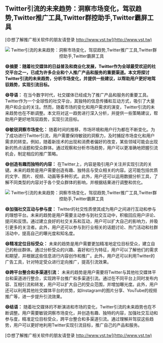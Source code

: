 ## **Twitter引流的未来趋势：洞察市场变化，驾驭趋势,Twitter推广工具,Twitter群控助手,Twitter霸屏工具**

[😍想了解推广相关软件的朋友请登录 http://www.vst.tw](http://www.vst.tw)

 <center><img src="https://vst.tw/MP4/tuiguang/png/5.png" alt="Twitter引流的未来趋势：洞察市场变化，驾驭趋势,Twitter推广工具,Twitter群控助手,Twitter霸屏工具"></center>

**😄摘要：随着社交媒体的日益普及和商业化发展，Twitter作为全球最受欢迎的社交平台之一，已成为许多企业和个人推广产品和服务的重要渠道。本文将探讨Twitter引流的未来趋势，分析市场变化，并提供一些建议，以帮助用户更好地驾驭趋势，实现引流目标。**

**😄导语：**
在当今数字时代，社交媒体已经成为了推广产品和服务的重要工具。Twitter作为一个全球性的社交平台，其独特的信息传播和互动方式，吸引了大量用户和企业的关注。然而，随着市场的变化和用户需求的演变，Twitter引流的未来趋势也在不断调整。本文将对这一趋势进行深入分析，并提供一些策略建议，帮助用户更好地驾驭趋势，实现引流目标。

**😄敏锐洞察市场变化：**
随着时间的推移，市场环境和用户行为都在不断变化。为了成功进行Twitter引流，用户需要保持敏锐的洞察力，及时捕捉市场变化和用户需求的转变。例如，随着新技术的出现和消费者偏好的改变，某些领域可能会出现新的热点话题和受众群体。通过观察和分析市场趋势，用户可以更准确地把握引流机会，制定相应的推广策略。

**😄创造有趣而独特的内容：**
在Twitter上，内容是吸引用户关注并实现引流的关键。未来的趋势是用户需要创造有趣、独特且与受众相关的内容。这可能包括优质的文字、图片、视频、动画等多种形式。此外，用户还可以运用数据分析工具，了解不同类型的内容对于各个受众群体的影响，并根据结果进行调整和优化。

 <center><img src="https://vst.tw/MP4/tuiguang/png/5.png" alt="Twitter引流的未来趋势：洞察市场变化，驾驭趋势,Twitter推广工具,Twitter群控助手,Twitter霸屏工具"></center>

**😄加强社交互动与参与度：**
Twitter的社交性质使其成为用户之间进行互动和参与的理想平台。未来的趋势是用户需要主动参与到社交互动中，积极回应用户评论、提问和反馈。通过建立良好的社交关系和互动，用户可以扩大自己的影响力，并吸引更多的关注者。此外，用户还可以参与到行业相关的话题讨论、热门活动和社群活动中，提高自己的曝光度和知名度。

**😄精准定位目标受众：**
未来的趋势是用户需要更加精准地定位目标受众，建立自己的粉丝群体。通过分析受众的兴趣、喜好和行为特征，用户可以了解他们的需求和期望，并根据这些信息进行内容创作和推广。此外，用户还可以利用Twitter的广告工具，针对特定受众进行定向推广，提高引流效果。

**😄跨平台整合和多渠道引流：**
未来的趋势是用户需要将Twitter与其他社交媒体平台和渠道进行整合，实现跨平台推广和多渠道引流。通过在不同平台上同时发布内容、互相引流和转发，用户可以扩大自己的受众范围，并增加曝光度。此外，用户还可以利用其他社交媒体平台的优势，如Instagram的图片分享、YouTube的视频推广等，进一步提升引流效果。

**😄结语：**
随着社交媒体的不断演进和市场的变化，Twitter引流的未来趋势也在不断调整。用户需要敏锐洞察市场变化，并创造有趣、独特的内容，加强社交互动和参与度，精准定位目标受众，跨平台整合和多渠道引流。通过理解并驾驭这些趋势，用户可以更好地利用Twitter实现引流目标，推广自己的产品和服务。

[😍想了解推广相关软件的朋友请登录 http://www.vst.tw](http://www.vst.tw)




